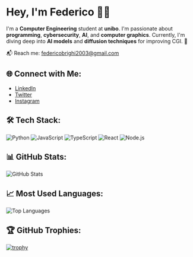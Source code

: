 # Hey, I'm Federico 👨‍💻

I'm a **Computer Engineering** student at **unibo**. I'm passionate about **programming**, **cybersecurity**, **AI**, and **computer graphics**. Currently, I'm diving deep into **AI models** and **diffusion techniques** for improving CGI. 🚀

📬 Reach me: [federicobrighi2003@gmail.com](mailto:federicobrighi2003@gmail.com)

## 🌐 Connect with Me:
- [LinkedIn](https://www.linkedin.com/in/federico)
- [Twitter](https://twitter.com/federico)
- [Instagram](https://www.instagram.com/federico)

## 🛠️ Tech Stack:
![Python](https://img.shields.io/badge/-Python-black?style=flat-square&logo=python)
![JavaScript](https://img.shields.io/badge/-JavaScript-black?style=flat-square&logo=javascript)
![TypeScript](https://img.shields.io/badge/-TypeScript-black?style=flat-square&logo=typescript)
![React](https://img.shields.io/badge/-React-black?style=flat-square&logo=react)
![Node.js](https://img.shields.io/badge/-Node.js-black?style=flat-square&logo=node.js)

## 📊 GitHub Stats:
![GitHub Stats](https://github-readme-stats.vercel.app/api?username=fedebrighi&show_icons=true&hide_title=true&count_private=true&hide=prs)

## 📈 Most Used Languages:
![Top Languages](https://github-readme-stats.vercel.app/api/top-langs/?username=fedebrighi&layout=compact)

## 🏆 GitHub Trophies:
[![trophy](https://github-profile-trophy.vercel.app/?username=fedebrighi&theme=onestar)](https://github.com/ryo-ma/github-profile-trophy)
